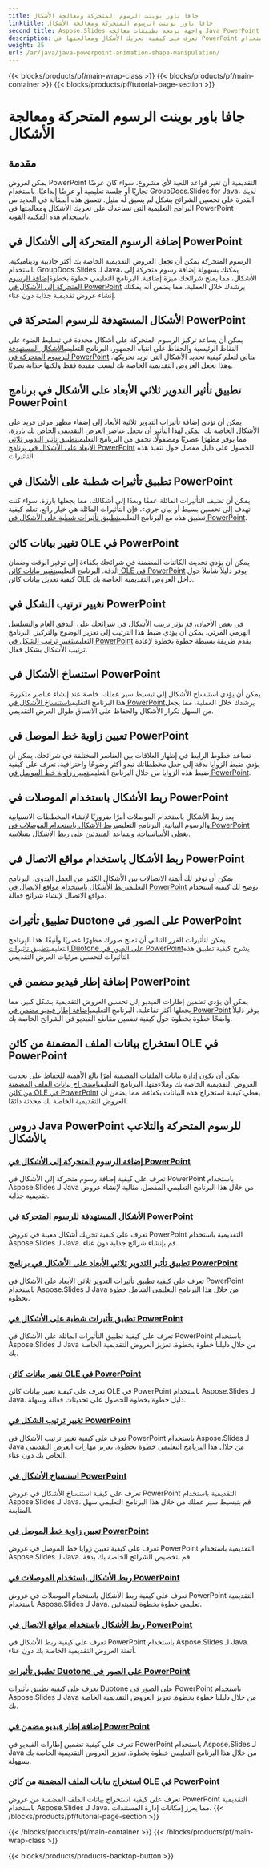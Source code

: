 ```yaml
---
title: جافا باور بوينت الرسوم المتحركة ومعالجة الأشكال
linktitle: جافا باور بوينت الرسوم المتحركة ومعالجة الأشكال
second_title: Aspose.Slides واجهة برمجة تطبيقات معالجة Java PowerPoint
description: تعرف على كيفية تحريك الأشكال ومعالجتها في PowerPoint باستخدام Aspose.Slides لـ Java. دروس شاملة للعروض التقديمية الديناميكية.
weight: 25
url: /ar/java/java-powerpoint-animation-shape-manipulation/
---
```


{{< blocks/products/pf/main-wrap-class >}}
{{< blocks/products/pf/main-container >}}
{{< blocks/products/pf/tutorial-page-section >}}

# جافا باور بوينت الرسوم المتحركة ومعالجة الأشكال


## مقدمة

يمكن لعروض PowerPoint التقديمية أن تغير قواعد اللعبة لأي مشروع، سواء كان عرضًا تجاريًا أو جلسة تعليمية أو عرضًا إبداعيًا. باستخدام GroupDocs.Slides for Java، لديك القدرة على تحسين الشرائح بشكل لم يسبق له مثيل. تتعمق هذه المقالة في العديد من البرامج التعليمية التي تساعدك على تحريك الأشكال ومعالجتها في PowerPoint باستخدام هذه المكتبة القوية.

## إضافة الرسوم المتحركة إلى الأشكال في PowerPoint

الرسوم المتحركة يمكن أن تجعل العروض التقديمية الخاصة بك أكثر جاذبية وديناميكية. باستخدام GroupDocs.Slides لـ Java، يمكنك بسهولة إضافة رسوم متحركة إلى الأشكال، مما يمنح شرائحك ميزة إضافية. البرنامج التعليمي خطوة بخطوة[إضافة الرسوم المتحركة إلى الأشكال في PowerPoint](./add-animations-to-shapes-powerpoint/) يرشدك خلال العملية، مما يضمن أنه يمكنك إنشاء عروض تقديمية جذابة دون عناء.

## الأشكال المستهدفة للرسوم المتحركة في PowerPoint

 يمكن أن يساعد تركيز الرسوم المتحركة على أشكال محددة في تسليط الضوء على النقاط الرئيسية والحفاظ على انتباه الجمهور. البرنامج التعليمي[الأشكال المستهدفة للرسوم المتحركة في PowerPoint](./target-shapes-for-animation-powerpoint/) مثالي لتعلم كيفية تحديد الأشكال التي تريد تحريكها. وهذا يجعل العروض التقديمية الخاصة بك ليست مفيدة فقط ولكنها جذابة بصريًا.

## تطبيق تأثير التدوير ثلاثي الأبعاد على الأشكال في برنامج PowerPoint

 يمكن أن تؤدي إضافة تأثيرات التدوير ثلاثية الأبعاد إلى إضفاء مظهر مرئي فريد على الأشكال الخاصة بك. يمكن لهذا التأثير أن يجعل عناصر العرض التقديمي الخاص بك بارزة، مما يوفر مظهرًا عصريًا ومصقولًا. تحقق من البرنامج التعليمي[تطبيق تأثير التدوير ثلاثي الأبعاد على الأشكال في برنامج PowerPoint](./apply-3d-rotation-effect-shapes-powerpoint/) للحصول على دليل مفصل حول تنفيذ هذه التأثيرات.

## تطبيق تأثيرات شطبة على الأشكال في PowerPoint

يمكن أن تضيف التأثيرات المائلة عمقًا وبعدًا إلى أشكالك، مما يجعلها بارزة. سواء كنت تهدف إلى تحسين بسيط أو بيان جريء، فإن التأثيرات المائلة هي خيار رائع. تعلم كيفية تطبيق هذه مع البرنامج التعليمي[تطبيق تأثيرات شطبة على الأشكال في PowerPoint](./apply-bevel-effects-shapes-powerpoint/).

## تغيير بيانات كائن OLE في PowerPoint

 يمكن أن يؤدي تحديث الكائنات المضمنة في شرائحك بكفاءة إلى توفير الوقت وضمان الدقة. البرنامج التعليمي[تغيير بيانات كائن OLE في PowerPoint](./change-ole-object-data-powerpoint/) يوفر دليلاً شاملاً حول كيفية تعديل بيانات كائن OLE داخل العروض التقديمية الخاصة بك.

## تغيير ترتيب الشكل في PowerPoint

 في بعض الأحيان، قد يؤثر ترتيب الأشكال في شرائحك على التدفق العام والتسلسل الهرمي المرئي. يمكن أن يؤدي ضبط هذا الترتيب إلى تعزيز الوضوح والتركيز. البرنامج التعليمي[تغيير ترتيب الشكل في PowerPoint](./change-shape-order-powerpoint/) يقدم طريقة بسيطة خطوة بخطوة لإعادة ترتيب الأشكال بشكل فعال.

## استنساخ الأشكال في PowerPoint

 يمكن أن يؤدي استنساخ الأشكال إلى تبسيط سير عملك، خاصة عند إنشاء عناصر متكررة. هذا البرنامج التعليمي[استنساخ الأشكال في PowerPoint](./clone-shapes-powerpoint/)يرشدك خلال العملية، مما يجعل من السهل تكرار الأشكال والحفاظ على الاتساق طوال العرض التقديمي.

## تعيين زاوية خط الموصل في PowerPoint

 تساعد خطوط الرابط في إظهار العلاقات بين العناصر المختلفة في شرائحك. يمكن أن يؤدي ضبط الزوايا بدقة إلى جعل مخططاتك تبدو أكثر وضوحًا واحترافية. تعرف على كيفية ضبط هذه الزوايا من خلال البرنامج التعليمي[تعيين زاوية خط الموصل في PowerPoint](./set-connector-line-angle-powerpoint/).

## ربط الأشكال باستخدام الموصلات في PowerPoint

 يعد ربط الأشكال باستخدام الموصلات أمرًا ضروريًا لإنشاء المخططات الانسيابية والرسوم البيانية. البرنامج التعليمي[ربط الأشكال باستخدام الموصلات في PowerPoint](./connect-shapes-using-connectors-powerpoint/) يغطي الأساسيات، ويساعد المبتدئين على ربط الأشكال بسلاسة.

## ربط الأشكال باستخدام مواقع الاتصال في PowerPoint

 يمكن أن توفر لك أتمتة الاتصالات بين الأشكال الكثير من العمل اليدوي. البرنامج التعليمي[ربط الأشكال باستخدام مواقع الاتصال في PowerPoint](./connect-shapes-using-connection-sites-powerpoint/) يوضح لك كيفية استخدام مواقع الاتصال لإنشاء شرائح فعالة.

## تطبيق تأثيرات Duotone على الصور في PowerPoint

 يمكن لتأثيرات الفرز الثنائي أن تمنح صورك مظهرًا عصريًا وأنيقًا. هذا البرنامج التعليمي[تطبيق تأثيرات Duotone على الصور في PowerPoint](./apply-duotone-effects-images-powerpoint/)يشرح كيفية تطبيق هذه التأثيرات لتحسين مرئيات العرض التقديمي.

## إضافة إطار فيديو مضمن في PowerPoint

 يمكن أن يؤدي تضمين إطارات الفيديو إلى تحسين العروض التقديمية بشكل كبير، مما يجعلها أكثر تفاعلية. البرنامج التعليمي[إضافة إطار فيديو مضمن في PowerPoint](./add-embedded-video-frame-powerpoint/) يوفر دليلاً واضحًا خطوة بخطوة حول كيفية تضمين مقاطع الفيديو في الشرائح الخاصة بك.

## استخراج بيانات الملف المضمنة من كائن OLE في PowerPoint

 يمكن أن تكون إدارة بيانات الملفات المضمنة أمرًا بالغ الأهمية للحفاظ على تحديث العروض التقديمية الخاصة بك وملاءمتها. البرنامج التعليمي[استخراج بيانات الملف المضمنة من كائن OLE في PowerPoint](./extract-embedded-file-data-ole-object-powerpoint/) يغطي كيفية استخراج هذه البيانات بكفاءة، مما يضمن أن العروض التقديمية الخاصة بك محدثة دائمًا.
## دروس Java PowerPoint للرسوم المتحركة والتلاعب بالأشكال
### [إضافة الرسوم المتحركة إلى الأشكال في PowerPoint](./add-animations-to-shapes-powerpoint/)
تعرف على كيفية إضافة رسوم متحركة إلى الأشكال في PowerPoint باستخدام Aspose.Slides لـ Java من خلال هذا البرنامج التعليمي المفصل. مثالية لإنشاء عروض تقديمية جذابة.
### [الأشكال المستهدفة للرسوم المتحركة في PowerPoint](./target-shapes-for-animation-powerpoint/)
تعرف على كيفية تحريك أشكال معينة في عروض PowerPoint التقديمية باستخدام Aspose.Slides لـ Java. قم بإنشاء شرائح جذابة دون عناء.
### [تطبيق تأثير التدوير ثلاثي الأبعاد على الأشكال في برنامج PowerPoint](./apply-3d-rotation-effect-shapes-powerpoint/)
تعرف على كيفية تطبيق تأثيرات التدوير ثلاثي الأبعاد على الأشكال في PowerPoint باستخدام Aspose.Slides لـ Java من خلال هذا البرنامج التعليمي الشامل خطوة بخطوة.
### [تطبيق تأثيرات شطبة على الأشكال في PowerPoint](./apply-bevel-effects-shapes-powerpoint/)
تعرف على كيفية تطبيق التأثيرات المائلة على الأشكال في PowerPoint باستخدام Aspose.Slides لـ Java من خلال دليلنا خطوة بخطوة. تعزيز العروض التقديمية الخاصة بك.
### [تغيير بيانات كائن OLE في PowerPoint](./change-ole-object-data-powerpoint/)
تعرف على كيفية تغيير بيانات كائن OLE في PowerPoint باستخدام Aspose.Slides لـ Java. دليل خطوة بخطوة للحصول على تحديثات فعالة وسهلة.
### [تغيير ترتيب الشكل في PowerPoint](./change-shape-order-powerpoint/)
تعرف على كيفية تغيير ترتيب الأشكال في PowerPoint باستخدام Aspose.Slides لـ Java من خلال هذا البرنامج التعليمي خطوة بخطوة. تعزيز مهارات العرض التقديمي الخاص بك دون عناء.
### [استنساخ الأشكال في PowerPoint](./clone-shapes-powerpoint/)
تعرف على كيفية استنساخ الأشكال في عروض PowerPoint التقديمية باستخدام Aspose.Slides لـ Java. قم بتبسيط سير عملك من خلال هذا البرنامج التعليمي سهل المتابعة.
### [تعيين زاوية خط الموصل في PowerPoint](./set-connector-line-angle-powerpoint/)
تعرف على كيفية تعيين زوايا خط الموصل في عروض PowerPoint التقديمية باستخدام Aspose.Slides لـ Java. قم بتخصيص الشرائح الخاصة بك بدقة.
### [ربط الأشكال باستخدام الموصلات في PowerPoint](./connect-shapes-using-connectors-powerpoint/)
تعرف على كيفية ربط الأشكال باستخدام الموصلات في عروض PowerPoint التقديمية باستخدام Aspose.Slides لـ Java. تعليمي خطوة بخطوة للمبتدئين.
### [ربط الأشكال باستخدام مواقع الاتصال في PowerPoint](./connect-shapes-using-connection-sites-powerpoint/)
تعرف على كيفية ربط الأشكال في PowerPoint باستخدام Aspose.Slides لـ Java. أتمتة العروض التقديمية الخاصة بك دون عناء.
### [تطبيق تأثيرات Duotone على الصور في PowerPoint](./apply-duotone-effects-images-powerpoint/)
تعرف على كيفية تطبيق تأثيرات Duotone على الصور في PowerPoint باستخدام Aspose.Slides لـ Java من خلال دليلنا خطوة بخطوة. تعزيز العروض التقديمية الخاصة بك.
### [إضافة إطار فيديو مضمن في PowerPoint](./add-embedded-video-frame-powerpoint/)
تعرف على كيفية تضمين إطارات الفيديو في PowerPoint باستخدام Aspose.Slides لـ Java من خلال هذا البرنامج التعليمي خطوة بخطوة. تعزيز العروض التقديمية الخاصة بك بسهولة.
### [استخراج بيانات الملف المضمنة من كائن OLE في PowerPoint](./extract-embedded-file-data-ole-object-powerpoint/)
تعرف على كيفية استخراج بيانات الملف المضمنة من عروض PowerPoint التقديمية باستخدام Aspose.Slides لـ Java، مما يعزز إمكانات إدارة المستندات.
{{< /blocks/products/pf/tutorial-page-section >}}

{{< /blocks/products/pf/main-container >}}
{{< /blocks/products/pf/main-wrap-class >}}

{{< blocks/products/products-backtop-button >}}
